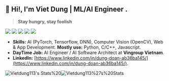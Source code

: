 
## 👋 Hi!, I'm Viet Dung | ML/AI Engineer .

> **Stay hungry, stay foolish**

![](https://img.shields.io/badge/-Python-333?style=flat-square&logo=Python&logoColor=fff)
![](https://img.shields.io/badge/-C/C++-c14438?style=flat-square&logo=C&logoColor=fff)
![](https://img.shields.io/badge/-PyTorch-e34f26?style=flat-square&logo=PyTorch&logoColor=fff)
![](https://img.shields.io/badge/-TensorFlow-e5cd0c?style=flat-square&logo=TensorFlow&logoColor=fff)
<img src="https://komarev.com/ghpvc/?username=vietanhdev"> 

- **Skills:** AI (PyTorch, Tensorflow, DNN), Computer Vision (OpenCV), Web & App Development. **Mostly use:** Python, C/C++, Javascript.
- **DayTime Job:** AI Engineer / AI Software Architect at **Vingroup Vietnam**.
- **LinkedIn:** [https://www.linkedin.com/in/dung-doan-ab36ba145/](https://www.linkedin.com/in/dung-doan-ab36ba145/).

![Vietdung113's Stats](https://github-readme-stats.vercel.app/api?username=Vietdung113&theme=default&show_icons=true&hide_border=false&count_private=true)%20![Vietdung113%27s%20Stats](https://streak-stats.demolab.com/?user=Vietdung113)
